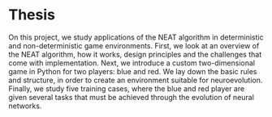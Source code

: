 # Thesis
On this project, we study applications of the NEAT algorithm in deterministic and non-deterministic game environments. First, we look at an overview of the NEAT algorithm, how it works, design principles and the challenges that come with implementation. Next, we introduce a custom two-dimensional game in Python for two players: blue and red. We lay down the basic rules and structure, in order to create an environment suitable for neuroevolution. Finally, we study five training cases, where the blue and red player are given several tasks that must be achieved through the evolution of neural networks.
